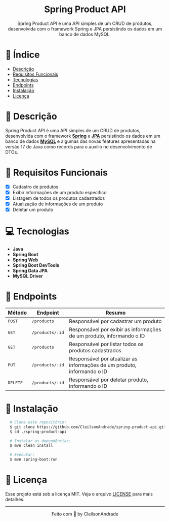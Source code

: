 <div align="center">
  <h1>Spring Product API</h1>
  <p>Spring Product API é uma API simples de um CRUD de produtos, desenvolvida com o framework Spring e JPA persistindo os dados em um banco de dados MySQL.</p>
</div>

# 📒 Índice
* [Descrição](#descrição)
* [Requisitos Funcionais](#requisitos)
* [Tecnologias](#tecnologias)
* [Endpoints](#endpoints)
* [Instalação](#instalação)
* [Licença](#licença)

# 📃 <span id="descrição">Descrição</span>
Spring Product API é uma API simples de um CRUD de produtos, desenvolvida com o framework [**Spring**](https://spring.io/) e [**JPA**](https://spring.io/projects/spring-data-jpa) persistindo os dados em um banco de dados [**MySQL**](https://www.mysql.com/) e algumas das novas features apresentadas na versão 17 do Java como records para o auxilio no desenvolvimento de DTOs.

# 📌 <span id="requisitos">Requisitos Funcionais</span>
- [x] Cadastro de produtos<br>
- [x] Exibir informações de um produto especifico<br>
- [x] Listagem de todos os produtos cadastrados<br>
- [x] Atualização de informações de um produto<br>
- [x] Deletar um produto<br>

# 💻 <span id="tecnologias">Tecnologias</span>
- **Java**
- **Spring Boot**
- **Spring Web**
- **Spring Boot DevTools**
- **Spring Data JPA**
- **MySQL Driver**

# 📍 <span id="endpoints">Endpoints</span>
| Método | Endpoint               | Resumo                                          
|--------|----------------------|-----------------------------------------------------
<kbd>POST</kbd> | <kbd>/products</kbd> | Responsável por cadastrar um produto
<kbd>GET</kbd> | <kbd>/products/:id</kbd> | Responsável por exibir as informações de um produto, informando o ID
<kbd>GET</kbd> | <kbd>/products</kbd> | Responsável por listar todos os produtos cadastrados
<kbd>PUT</kbd> | <kbd>/products/:id</kbd> | Responsável por atualizar as informações de um produto, informando o ID
<kbd>DELETE</kbd> | <kbd>/products/:id</kbd> | Responsável por deletar produto, informando o ID

# 🚀 <span id="instalação">Instalação</span>
```bash
  # Clone este repositório:
  $ git clone https://github.com/CleilsonAndrade/spring-product-api.git
  $ cd ./spring-product-api

  # Instalar as dependências:
  $ mvn clean install

  # Executar:
  $ mvn spring-boot:run
```

# 📝 <span id="licença">Licença</span>
Esse projeto está sob a licença MIT. Veja o arquivo [LICENSE](LICENSE) para mais detalhes.

---

<p align="center">
  Feito com 💜 by CleilsonAndrade
</p>
